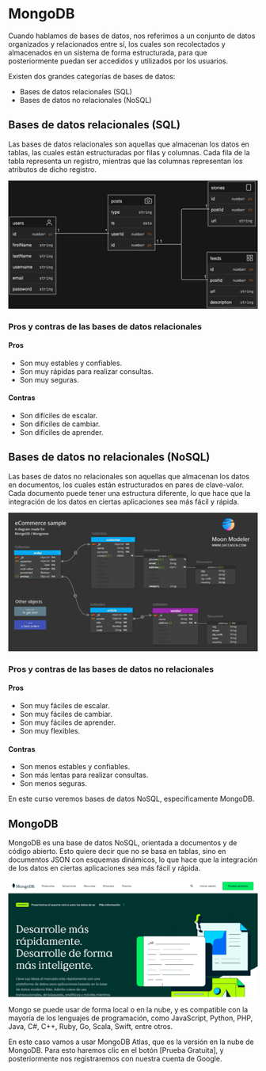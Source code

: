 # MongoDB

Cuando hablamos de bases de datos, nos referimos a un conjunto de datos organizados y relacionados entre sí, los cuales son recolectados y almacenados en un sistema de forma estructurada, para que posteriormente puedan ser accedidos y utilizados por los usuarios.

Existen dos grandes categorías de bases de datos:

- Bases de datos relacionales (SQL)
- Bases de datos no relacionales (NoSQL)

## Bases de datos relacionales (SQL)

Las bases de datos relacionales son aquellas que almacenan los datos en tablas, las cuales están estructuradas por filas y columnas. Cada fila de la tabla representa un registro, mientras que las columnas representan los atributos de dicho registro.

![1697234868688](image/3-MongoDB/1697234868688.png)

### Pros y contras de las bases de datos relacionales

#### Pros

- Son muy estables y confiables.
- Son muy rápidas para realizar consultas.
- Son muy seguras.

#### Contras

- Son difíciles de escalar.
- Son difíciles de cambiar.
- Son difíciles de aprender.

## Bases de datos no relacionales (NoSQL)

Las bases de datos no relacionales son aquellas que almacenan los datos en documentos, los cuales están estructurados en pares de clave-valor. Cada documento puede tener una estructura diferente, lo que hace que la integración de los datos en ciertas aplicaciones sea más fácil y rápida.

![1697235406719](image/3-MongoDB/1697235406719.png)

### Pros y contras de las bases de datos no relacionales

#### Pros

- Son muy fáciles de escalar.
- Son muy fáciles de cambiar.
- Son muy fáciles de aprender.
- Son muy flexibles.

#### Contras

- Son menos estables y confiables.
- Son más lentas para realizar consultas.
- Son menos seguras.

En este curso veremos bases de datos NoSQL, específicamente MongoDB.

## MongoDB

MongoDB es una base de datos NoSQL, orientada a documentos y de código abierto. Esto quiere decir que no se basa en tablas, sino en documentos JSON con esquemas dinámicos, lo que hace que la integración de los datos en ciertas aplicaciones sea más fácil y rápida.

![1697236329273](image/3-MongoDB/1697236329273.png)

Mongo se puede usar de forma local o en la nube, y es compatible con la mayoría de los lenguajes de programación, como JavaScript, Python, PHP, Java, C#, C++, Ruby, Go, Scala, Swift, entre otros.

En este caso vamos a usar MongoDB Atlas, que es la versión en la nube de MongoDB. Para esto haremos clic en el botón [Prueba Gratuita], y posteriormente nos registraremos con nuestra cuenta de Google.
